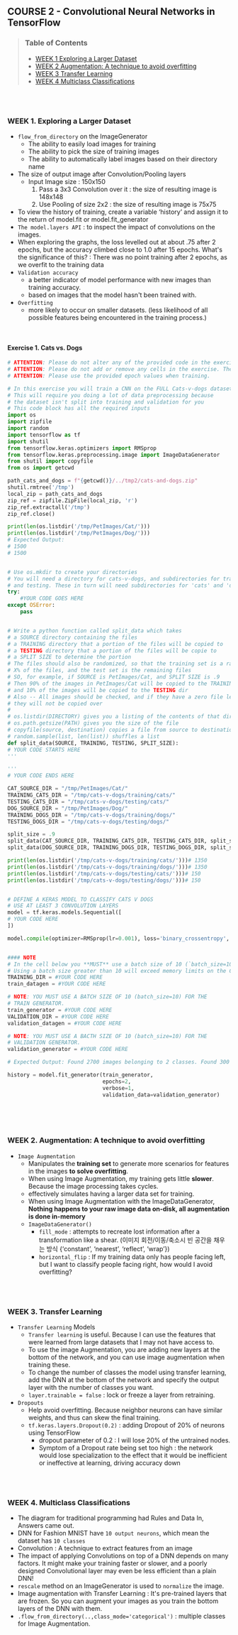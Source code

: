 ## COURSE 2 - Convolutional Neural Networks in TensorFlow
>### Table of Contents   
> - [WEEK 1 Exploring a Larger Dataset](#2-1)        
> - [WEEK 2 Augmentation: A technique to avoid overfitting](#2-2)         
> - [WEEK 3 Transfer Learning](#2-3)          
> - [WEEK 4 Multiclass Classifications](#2-4)          

</br>
</br>

<a name='2-1'></a>
### WEEK 1. Exploring a Larger Dataset
- `flow_from_directory` on the ImageGenerator
  - The ability to easily load images for training
  - The ability to pick the size of training images
  - The ability to automatically label images based on their directory name
- The size of output image after Convolution/Pooling layers
  - Input Image size : 150x150
    1. Pass a 3x3 Convolution over it : the size of resulting image is 148x148
    2. Use Pooling of size 2x2 : the size of resulting image is 75x75
- To view the history of training, create a variable ‘history’ and assign it to the return of model.fit or model.fit_generator
- `The model.layers API` : to inspect the impact of convolutions on the images.
- When exploring the graphs, the loss levelled out at about .75 after 2 epochs, but the accuracy climbed close to 1.0 after 15 epochs. What's the significance of this? : There was no point training after 2 epochs, as we overfit to the training data
- `Validation accuracy` 
  - a better indicator of model performance with new images than training accuracy.
  - based on images that the model hasn't been trained with.
- `Overfitting` 
  - more likely to occur on smaller datasets. (less likelihood of all possible features being encountered in the training process.)
</br>

#### Exercise 1. Cats vs. Dogs 
```py
# ATTENTION: Please do not alter any of the provided code in the exercise. Only add your own code where indicated
# ATTENTION: Please do not add or remove any cells in the exercise. The grader will check specific cells based on the cell position.
# ATTENTION: Please use the provided epoch values when training.

# In this exercise you will train a CNN on the FULL Cats-v-dogs dataset
# This will require you doing a lot of data preprocessing because
# the dataset isn't split into training and validation for you
# This code block has all the required inputs
import os
import zipfile
import random
import tensorflow as tf
import shutil
from tensorflow.keras.optimizers import RMSprop
from tensorflow.keras.preprocessing.image import ImageDataGenerator
from shutil import copyfile
from os import getcwd

path_cats_and_dogs = f"{getcwd()}/../tmp2/cats-and-dogs.zip"
shutil.rmtree('/tmp')
local_zip = path_cats_and_dogs
zip_ref = zipfile.ZipFile(local_zip, 'r')
zip_ref.extractall('/tmp')
zip_ref.close()

print(len(os.listdir('/tmp/PetImages/Cat/')))
print(len(os.listdir('/tmp/PetImages/Dog/')))
# Expected Output:
# 1500
# 1500


# Use os.mkdir to create your directories
# You will need a directory for cats-v-dogs, and subdirectories for training
# and testing. These in turn will need subdirectories for 'cats' and 'dogs'
try:
    #YOUR CODE GOES HERE
except OSError:
    pass


# Write a python function called split_data which takes
# a SOURCE directory containing the files
# a TRAINING directory that a portion of the files will be copied to
# a TESTING directory that a portion of the files will be copie to
# a SPLIT SIZE to determine the portion
# The files should also be randomized, so that the training set is a random
# X% of the files, and the test set is the remaining files
# SO, for example, if SOURCE is PetImages/Cat, and SPLIT SIZE is .9
# Then 90% of the images in PetImages/Cat will be copied to the TRAINING dir
# and 10% of the images will be copied to the TESTING dir
# Also -- All images should be checked, and if they have a zero file length,
# they will not be copied over
#
# os.listdir(DIRECTORY) gives you a listing of the contents of that directory
# os.path.getsize(PATH) gives you the size of the file
# copyfile(source, destination) copies a file from source to destination
# random.sample(list, len(list)) shuffles a list
def split_data(SOURCE, TRAINING, TESTING, SPLIT_SIZE):
# YOUR CODE STARTS HERE
'''

'''
# YOUR CODE ENDS HERE

CAT_SOURCE_DIR = "/tmp/PetImages/Cat/"
TRAINING_CATS_DIR = "/tmp/cats-v-dogs/training/cats/"
TESTING_CATS_DIR = "/tmp/cats-v-dogs/testing/cats/"
DOG_SOURCE_DIR = "/tmp/PetImages/Dog/"
TRAINING_DOGS_DIR = "/tmp/cats-v-dogs/training/dogs/"
TESTING_DOGS_DIR = "/tmp/cats-v-dogs/testing/dogs/"

split_size = .9
split_data(CAT_SOURCE_DIR, TRAINING_CATS_DIR, TESTING_CATS_DIR, split_size)
split_data(DOG_SOURCE_DIR, TRAINING_DOGS_DIR, TESTING_DOGS_DIR, split_size)

print(len(os.listdir('/tmp/cats-v-dogs/training/cats/')))# 1350
print(len(os.listdir('/tmp/cats-v-dogs/training/dogs/')))# 1350
print(len(os.listdir('/tmp/cats-v-dogs/testing/cats/')))# 150
print(len(os.listdir('/tmp/cats-v-dogs/testing/dogs/')))# 150


# DEFINE A KERAS MODEL TO CLASSIFY CATS V DOGS
# USE AT LEAST 3 CONVOLUTION LAYERS
model = tf.keras.models.Sequential([
# YOUR CODE HERE
])

model.compile(optimizer=RMSprop(lr=0.001), loss='binary_crossentropy', metrics=['acc'])


#### NOTE 
# In the cell below you **MUST** use a batch size of 10 (`batch_size=10`) for the `train_generator` and the `validation_generator`. 
# Using a batch size greater than 10 will exceed memory limits on the Coursera platform.
TRAINING_DIR = #YOUR CODE HERE
train_datagen = #YOUR CODE HERE

# NOTE: YOU MUST USE A BATCH SIZE OF 10 (batch_size=10) FOR THE 
# TRAIN GENERATOR.
train_generator = #YOUR CODE HERE
VALIDATION_DIR = #YOUR CODE HERE
validation_datagen = #YOUR CODE HERE

# NOTE: YOU MUST USE A BACTH SIZE OF 10 (batch_size=10) FOR THE 
# VALIDATION GENERATOR.
validation_generator = #YOUR CODE HERE 

# Expected Output: Found 2700 images belonging to 2 classes. Found 300 images belonging to 2 classes.

history = model.fit_generator(train_generator,
                              epochs=2,
                              verbose=1,
                              validation_data=validation_generator)

```
```py

```

</br>
</br>

<a name='2-2'></a>
### WEEK 2. Augmentation: A technique to avoid overfitting
- `Image Augmentation`
  - Manipulates the **training set** to generate more scenarios for features in the images **to solve overfitting**.
  - When using Image Augmentation, my training gets little **slower**. Because the image processing takes cycles.
  - effectively simulates having a larger data set for training.
  - When using Image Augmentation with the ImageDataGenerator, **Nothing happens to your raw image data on-disk, all augmentation is done in-memory**
   - `ImageDataGenerator()`
     - `fill_mode` : attempts to recreate lost information after a transformation like a shear. (이미지 회전/이동/축소시 빈 공간을 채우는 방식 {‘constant’, ‘nearest’, ‘reflect’, ‘wrap’})
     - `horizontal_flip` : If my training data only has people facing left, but I want to classify people facing right, how would I avoid overfitting?

</br>
</br>

<a name='2-3'></a>
### WEEK 3. Transfer Learning
- `Transfer Learning` Models 
  - `Transfer learning` is useful. Because I can use the features that were learned from large datasets that I may not have access to.
  - To use the image Augmentation, you are adding new layers at the bottom of the network, and you can use image augmentation when training these.
  - To change the number of classes the model using transfer learning, add the DNN at the bottom of the network and specify the output layer with the number of classes you want.
  - `layer.trainable = false` : lock or freeze a layer from retraining.
- `Dropouts`
  - Help avoid overfitting. Because neighbor neurons can have similar weights, and thus can skew the final training.  
  - `tf.keras.layers.Dropout(0.2)` : adding Dropout of 20% of neurons using TensorFlow
    - dropout parameter of 0.2  : I will lose 20% of the untrained nodes.
    - Symptom of a Dropout rate being set too high : the network would lose specialization to the effect that it would be inefficient or ineffective at learning, driving accuracy down




</br>
</br>

<a name='2-4'></a>
### WEEK 4. Multiclass Classifications
- The diagram for traditional programming had Rules and Data In, Answers came out.
- DNN for Fashion MNIST have `10 output neurons`, which mean the dataset has `10 classes`
- Convolution : A technique to extract features from an image
- The impact of applying Convolutions on top of a DNN depends on many factors. It might make your training faster or slower, and a poorly designed Convolutional layer may even be less efficient than a plain DNN!
- `rescale` method on an ImageGenerator is used to `normalize` the image. 
- Image augmentation with Transfer Learning : It's pre-trained layers that are frozen. So you can augment your images as you train the bottom layers of the DNN with them.
- `.flow_from_directory(..,class_mode='categorical')` : multiple classes for Image Augmentation.

</br>
</br>
